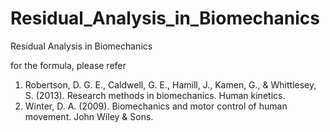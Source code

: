 # Residual_Analysis_in_Biomechanics
Residual Analysis in Biomechanics

for the formula, please refer 
1. Robertson, D. G. E., Caldwell, G. E., Hamill, J., Kamen, G., & Whittlesey, S. (2013). Research methods in biomechanics. Human kinetics.
2. Winter, D. A. (2009). Biomechanics and motor control of human movement. John Wiley & Sons.
